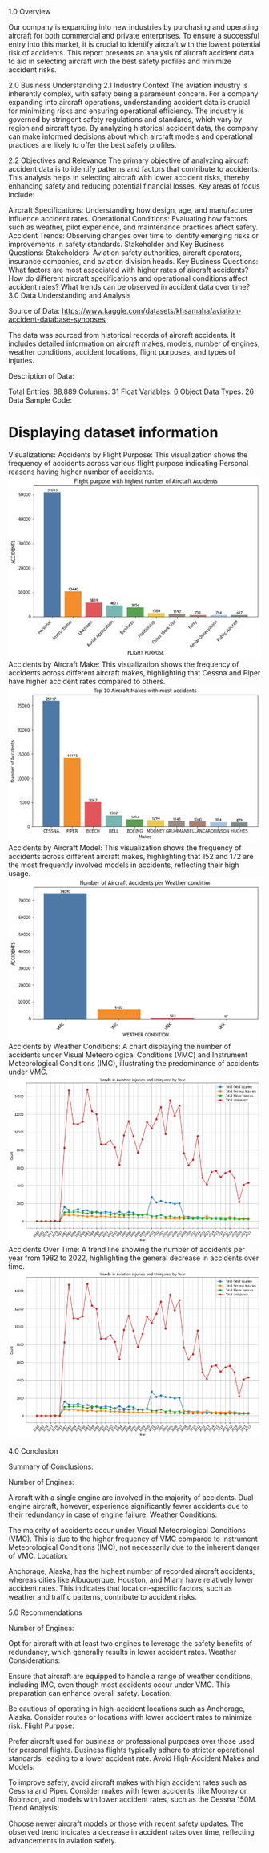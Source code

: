 
1.0 Overview

Our company is expanding into new industries by purchasing and operating aircraft for both commercial and private enterprises. To ensure a successful entry into this market, it is crucial to identify aircraft with the lowest potential risk of accidents. This report presents an analysis of aircraft accident data to aid in selecting aircraft with the best safety profiles and minimize accident risks.

2.0 Business Understanding
2.1 Industry Context
The aviation industry is inherently complex, with safety being a paramount concern. For a company expanding into aircraft operations, understanding accident data is crucial for minimizing risks and ensuring operational efficiency. The industry is governed by stringent safety regulations and standards, which vary by region and aircraft type. By analyzing historical accident data, the company can make informed decisions about which aircraft models and operational practices are likely to offer the best safety profiles.

2.2 Objectives and Relevance
The primary objective of analyzing aircraft accident data is to identify patterns and factors that contribute to accidents. This analysis helps in selecting aircraft with lower accident risks, thereby enhancing safety and reducing potential financial losses. Key areas of focus include:

Aircraft Specifications: Understanding how design, age, and manufacturer influence accident rates.
Operational Conditions: Evaluating how factors such as weather, pilot experience, and maintenance practices affect safety.
Accident Trends: Observing changes over time to identify emerging risks or improvements in safety standards.
Stakeholder and Key Business Questions:
Stakeholders: Aviation safety authorities, aircraft operators, insurance companies, and aviation division heads.
Key Business Questions: 
What factors are most associated with higher rates of aircraft accidents?
How do different aircraft specifications and operational conditions affect accident rates?
What trends can be observed in accident data over time?
3.0 Data Understanding and Analysis

Source of Data: https://www.kaggle.com/datasets/khsamaha/aviation-accident-database-synopses

The data was sourced from historical records of aircraft accidents. It includes detailed information on aircraft makes, models, number of engines, weather conditions, accident locations, flight purposes, and types of injuries.

Description of Data:

Total Entries: 88,889
Columns: 31
Float Variables: 6
Object Data Types: 26
Data Sample Code:

# Displaying dataset information
Visualizations:
Accidents by Flight Purpose: This visualization shows the frequency of accidents across various flight purpose indicating Personal reasons having higher number of accidents.
![FLIGHT PURPOSE](FLIGHT_PURPOSE.png)
Accidents by Aircraft Make: This visualization shows the frequency of accidents across different aircraft makes, highlighting that Cessna and Piper have higher accident rates compared to others.
![Accidents by Aircraft Make](MAKES.png)
Accidents by Aircraft Model: This visualization shows the frequency of accidents across different aircraft makes, highlighting that 152 and 172 are the most frequently involved models in accidents, reflecting their high usage.
![Accidents by Weather Conditions](WEATHER_CONDITIONS.png)
Accidents by Weather Conditions: A chart displaying the number of accidents under Visual Meteorological Conditions (VMC) and Instrument Meteorological Conditions (IMC), illustrating the predominance of accidents under VMC.
![Types of Injuries over the years](TYPES_INJURIES_OVER_YEARS.png)
Accidents Over Time: A trend line showing the number of accidents per year from 1982 to 2022, highlighting the general decrease in accidents over time.
![Types of Injuries over the years](TYPES_INJURIES_OVER_YEARS.png)

4.0 Conclusion

Summary of Conclusions:

Number of Engines:

Aircraft with a single engine are involved in the majority of accidents. Dual-engine aircraft, however, experience significantly fewer accidents due to their redundancy in case of engine failure.
Weather Conditions:

The majority of accidents occur under Visual Meteorological Conditions (VMC). This is due to the higher frequency of VMC compared to Instrument Meteorological Conditions (IMC), not necessarily due to the inherent danger of VMC.
Location:

Anchorage, Alaska, has the highest number of recorded aircraft accidents, whereas cities like Albuquerque, Houston, and Miami have relatively lower accident rates. This indicates that location-specific factors, such as weather and traffic patterns, contribute to accident risks.

5.0 Recommendations

Number of Engines:

Opt for aircraft with at least two engines to leverage the safety benefits of redundancy, which generally results in lower accident rates.
Weather Considerations:

Ensure that aircraft are equipped to handle a range of weather conditions, including IMC, even though most accidents occur under VMC. This preparation can enhance overall safety.
Location:

Be cautious of operating in high-accident locations such as Anchorage, Alaska. Consider routes or locations with lower accident rates to minimize risk.
Flight Purpose:

Prefer aircraft used for business or professional purposes over those used for personal flights. Business flights typically adhere to stricter operational standards, leading to a lower accident rate.
Avoid High-Accident Makes and Models:

To improve safety, avoid aircraft makes with high accident rates such as Cessna and Piper. Consider makes with fewer accidents, like Mooney or Robinson, and models with lower accident rates, such as the Cessna 150M.
Trend Analysis:

Choose newer aircraft models or those with recent safety updates. The observed trend indicates a decrease in accident rates over time, reflecting advancements in aviation safety.